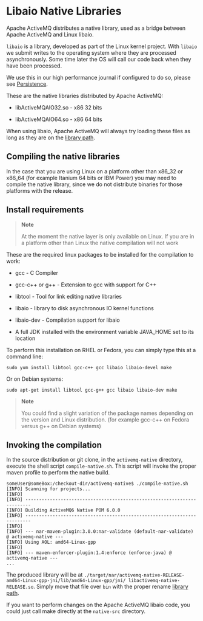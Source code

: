 # Libaio Native Libraries

Apache ActiveMQ distributes a native library, used as a bridge between Apache ActiveMQ
and Linux libaio.

`libaio` is a library, developed as part of the Linux kernel project.
With `libaio` we submit writes to the operating system where they are
processed asynchronously. Some time later the OS will call our code back
when they have been processed.

We use this in our high performance journal if configured to do so,
please see [Persistence](persistence.md).

These are the native libraries distributed by Apache ActiveMQ:

-   libActiveMQAIO32.so - x86 32 bits

-   libActiveMQAIO64.so - x86 64 bits

When using libaio, Apache ActiveMQ will always try loading these files as long
as they are on the [library path](#using-server.library.path).

## Compiling the native libraries

In the case that you are using Linux on a platform other than x86\_32 or
x86\_64 (for example Itanium 64 bits or IBM Power) you may need to
compile the native library, since we do not distribute binaries for
those platforms with the release.

## Install requirements

> **Note**
>
> At the moment the native layer is only available on Linux. If you are
> in a platform other than Linux the native compilation will not work

These are the required linux packages to be installed for the compilation to work:

-   gcc - C Compiler

-   gcc-c++ or g++ - Extension to gcc with support for C++

-   libtool - Tool for link editing native libraries

-   libaio - library to disk asynchronous IO kernel functions

-   libaio-dev - Compilation support for libaio

-   A full JDK installed with the environment variable JAVA\_HOME set to
    its location

To perform this installation on RHEL or Fedora, you can simply type this at a command line:

    sudo yum install libtool gcc-c++ gcc libaio libaio-devel make

Or on Debian systems:

    sudo apt-get install libtool gcc-g++ gcc libaio libaio-dev make

> **Note**
>
> You could find a slight variation of the package names depending on
> the version and Linux distribution. (for example gcc-c++ on Fedora
> versus g++ on Debian systems)

## Invoking the compilation

In the source distribution or git clone, in the `activemq-native` directory, execute the shell
script `compile-native.sh`. This script will invoke the proper maven profile to perform the native build.

    someUser@someBox:/checkout-dir/activemq-native$ ./compile-native.sh
    [INFO] Scanning for projects...
    [INFO]
    [INFO] ------------------------------------------------------------------------
    [INFO] Building ActiveMQ6 Native POM 6.0.0
    [INFO] ------------------------------------------------------------------------
    [INFO]
    [INFO] --- nar-maven-plugin:3.0.0:nar-validate (default-nar-validate) @ activemq-native ---
    [INFO] Using AOL: amd64-Linux-gpp
    [INFO]
    [INFO] --- maven-enforcer-plugin:1.4:enforce (enforce-java) @ activemq-native ---
    ...

The produced library will be at
`./target/nar/activemq-native-RELEASE-amd64-Linux-gpp-jni/lib/amd64-Linux-gpp/jni/
libactivemq-native-RELEASE.so`. Simply move that file over
`bin` with the proper rename [library
path](#using-server.library.path).

If you want to perform changes on the Apache ActiveMQ libaio code, you could
just call make directly at the `native-src` directory.

